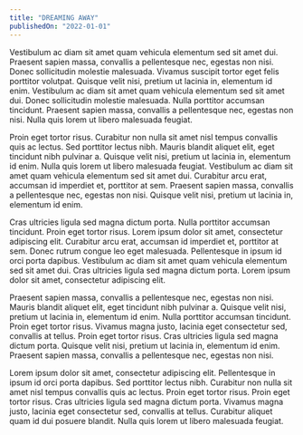 ```yaml
---
title: "DREAMING AWAY"
publishedOn: "2022-01-01"
---
```


Vestibulum ac diam sit amet quam vehicula elementum sed sit amet dui. Praesent sapien massa, convallis a pellentesque nec, egestas non nisi. Donec sollicitudin molestie malesuada. Vivamus suscipit tortor eget felis porttitor volutpat. Quisque velit nisi, pretium ut lacinia in, elementum id enim. Vestibulum ac diam sit amet quam vehicula elementum sed sit amet dui. Donec sollicitudin molestie malesuada. Nulla porttitor accumsan tincidunt. Praesent sapien massa, convallis a pellentesque nec, egestas non nisi. Nulla quis lorem ut libero malesuada feugiat.

Proin eget tortor risus. Curabitur non nulla sit amet nisl tempus convallis quis ac lectus. Sed porttitor lectus nibh. Mauris blandit aliquet elit, eget tincidunt nibh pulvinar a. Quisque velit nisi, pretium ut lacinia in, elementum id enim. Nulla quis lorem ut libero malesuada feugiat. Vestibulum ac diam sit amet quam vehicula elementum sed sit amet dui. Curabitur arcu erat, accumsan id imperdiet et, porttitor at sem. Praesent sapien massa, convallis a pellentesque nec, egestas non nisi. Quisque velit nisi, pretium ut lacinia in, elementum id enim.

Cras ultricies ligula sed magna dictum porta. Nulla porttitor accumsan tincidunt. Proin eget tortor risus. Lorem ipsum dolor sit amet, consectetur adipiscing elit. Curabitur arcu erat, accumsan id imperdiet et, porttitor at sem. Donec rutrum congue leo eget malesuada. Pellentesque in ipsum id orci porta dapibus. Vestibulum ac diam sit amet quam vehicula elementum sed sit amet dui. Cras ultricies ligula sed magna dictum porta. Lorem ipsum dolor sit amet, consectetur adipiscing elit.

Praesent sapien massa, convallis a pellentesque nec, egestas non nisi. Mauris blandit aliquet elit, eget tincidunt nibh pulvinar a. Quisque velit nisi, pretium ut lacinia in, elementum id enim. Nulla porttitor accumsan tincidunt. Proin eget tortor risus. Vivamus magna justo, lacinia eget consectetur sed, convallis at tellus. Proin eget tortor risus. Cras ultricies ligula sed magna dictum porta. Quisque velit nisi, pretium ut lacinia in, elementum id enim. Praesent sapien massa, convallis a pellentesque nec, egestas non nisi.

Lorem ipsum dolor sit amet, consectetur adipiscing elit. Pellentesque in ipsum id orci porta dapibus. Sed porttitor lectus nibh. Curabitur non nulla sit amet nisl tempus convallis quis ac lectus. Proin eget tortor risus. Proin eget tortor risus. Cras ultricies ligula sed magna dictum porta. Vivamus magna justo, lacinia eget consectetur sed, convallis at tellus. Curabitur aliquet quam id dui posuere blandit. Nulla quis lorem ut libero malesuada feugiat.
